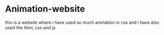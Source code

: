 # Animation-website
this is a website where i have used so much animation in css and i have also used the html, css and js.
